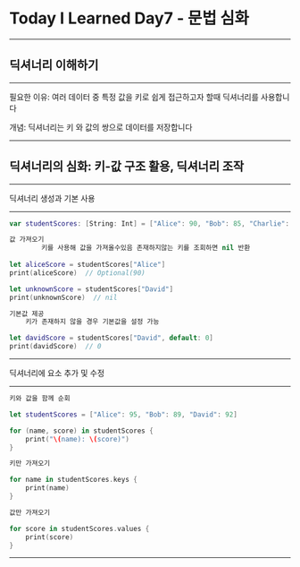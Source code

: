 # Today I Learned  Day7 - 문법 심화

---

## 딕셔너리 이해하기

---

필요한 이유: 여러 데이터 중 특정 값을 키로 쉽게 접근하고자 할때 딕셔너리를 사용합니다

개념: 딕셔너리는 키 와 값의 쌍으로 데이터를 저장합니다

---

## 딕셔너리의 심화: 키-값 구조 활용, 딕셔너리 조작

---

딕셔너리 생성과 기본 사용

---

```swift
var studentScores: [String: Int] = ["Alice": 90, "Bob": 85, "Charlie": 88]
```

```swift
값 가져오기
		키를 사용해 값을 가져올수있음 존재하지않는 키를 조회하면 nil 반환
		
let aliceScore = studentScores["Alice"]
print(aliceScore)  // Optional(90)

let unknownScore = studentScores["David"]
print(unknownScore)  // nil

```

```swift
기본값 제공
	키가 존재하지 않을 경우 기본값을 설정 가능

let davidScore = studentScores["David", default: 0]
print(davidScore)  // 0
```

---

딕셔너리에 요소 추가 및 수정

---

```swift
키와 값을 함께 순회

let studentScores = ["Alice": 95, "Bob": 89, "David": 92]

for (name, score) in studentScores {
    print("\(name): \(score)")
}
```

```swift
키만 가져오기

for name in studentScores.keys {
    print(name)
}
```

```swift
값만 가져오기

for score in studentScores.values {
    print(score)
}
```

---